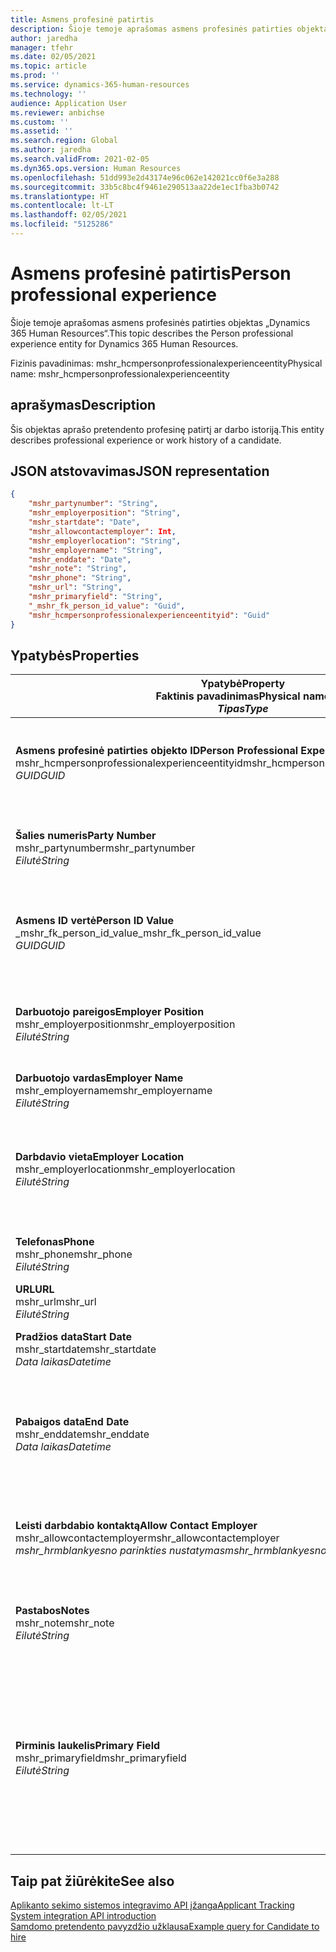 ```yaml
---
title: Asmens profesinė patirtis
description: Šioje temoje aprašomas asmens profesinės patirties objektas „Dynamics 365 Human Resources“.
author: jaredha
manager: tfehr
ms.date: 02/05/2021
ms.topic: article
ms.prod: ''
ms.service: dynamics-365-human-resources
ms.technology: ''
audience: Application User
ms.reviewer: anbichse
ms.custom: ''
ms.assetid: ''
ms.search.region: Global
ms.author: jaredha
ms.search.validFrom: 2021-02-05
ms.dyn365.ops.version: Human Resources
ms.openlocfilehash: 51dd993e2d43174e96c062e142021cc0f6e3a288
ms.sourcegitcommit: 33b5c8bc4f9461e290513aa22de1ec1fba3b0742
ms.translationtype: HT
ms.contentlocale: lt-LT
ms.lasthandoff: 02/05/2021
ms.locfileid: "5125286"
---
```

# <a name="person-professional-experience"></a><span data-ttu-id="1f4f0-103">Asmens profesinė patirtis</span><span class="sxs-lookup"><span data-stu-id="1f4f0-103">Person professional experience</span></span>

<span data-ttu-id="1f4f0-104">Šioje temoje aprašomas asmens profesinės patirties objektas „Dynamics 365 Human Resources“.</span><span class="sxs-lookup"><span data-stu-id="1f4f0-104">This topic describes the Person professional experience entity for Dynamics 365 Human Resources.</span></span>

<span data-ttu-id="1f4f0-105">Fizinis pavadinimas: mshr_hcmpersonprofessionalexperienceentity</span><span class="sxs-lookup"><span data-stu-id="1f4f0-105">Physical name: mshr_hcmpersonprofessionalexperienceentity</span></span>

## <a name="description"></a><span data-ttu-id="1f4f0-106">aprašymas</span><span class="sxs-lookup"><span data-stu-id="1f4f0-106">Description</span></span>

<span data-ttu-id="1f4f0-107">Šis objektas aprašo pretendento profesinę patirtį ar darbo istoriją.</span><span class="sxs-lookup"><span data-stu-id="1f4f0-107">This entity describes professional experience or work history of a candidate.</span></span>

## <a name="json-representation"></a><span data-ttu-id="1f4f0-108">JSON atstovavimas</span><span class="sxs-lookup"><span data-stu-id="1f4f0-108">JSON representation</span></span>

```json
{
    "mshr_partynumber": "String",
    "mshr_employerposition": "String",
    "mshr_startdate": "Date",
    "mshr_allowcontactemployer": Int,
    "mshr_employerlocation": "String",
    "mshr_employername": "String",
    "mshr_enddate": "Date",
    "mshr_note": "String",
    "mshr_phone": "String",
    "mshr_url": "String",
    "mshr_primaryfield": "String",
    "_mshr_fk_person_id_value": "Guid",
    "mshr_hcmpersonprofessionalexperienceentityid": "Guid"
}
```

## <a name="properties"></a><span data-ttu-id="1f4f0-109">Ypatybės</span><span class="sxs-lookup"><span data-stu-id="1f4f0-109">Properties</span></span>

| <span data-ttu-id="1f4f0-110">Ypatybė</span><span class="sxs-lookup"><span data-stu-id="1f4f0-110">Property</span></span><br><span data-ttu-id="1f4f0-111">**Faktinis pavadinimas**</span><span class="sxs-lookup"><span data-stu-id="1f4f0-111">**Physical name**</span></span><br><span data-ttu-id="1f4f0-112">**_Tipas_**</span><span class="sxs-lookup"><span data-stu-id="1f4f0-112">**_Type_**</span></span> | <span data-ttu-id="1f4f0-113">Naudoti</span><span class="sxs-lookup"><span data-stu-id="1f4f0-113">Use</span></span> | <span data-ttu-id="1f4f0-114">aprašymas</span><span class="sxs-lookup"><span data-stu-id="1f4f0-114">Description</span></span> |
| --- | --- | --- |
| <span data-ttu-id="1f4f0-115">**Asmens profesinė patirties objekto ID**</span><span class="sxs-lookup"><span data-stu-id="1f4f0-115">**Person Professional Experience Entity ID**</span></span><br><span data-ttu-id="1f4f0-116">mshr_hcmpersonprofessionalexperienceentityid</span><span class="sxs-lookup"><span data-stu-id="1f4f0-116">mshr_hcmpersonprofessionalexperienceentityid</span></span><br><span data-ttu-id="1f4f0-117">*GUID*</span><span class="sxs-lookup"><span data-stu-id="1f4f0-117">*GUID*</span></span> | <span data-ttu-id="1f4f0-118">Tik skaitomas</span><span class="sxs-lookup"><span data-stu-id="1f4f0-118">Read-only</span></span><br><span data-ttu-id="1f4f0-119">Būtina</span><span class="sxs-lookup"><span data-stu-id="1f4f0-119">Required</span></span> | <span data-ttu-id="1f4f0-120">Sistemos sukurtas unikalus identifikatorius objekto įrašui.</span><span class="sxs-lookup"><span data-stu-id="1f4f0-120">System-generated unique identifier for the entity record.</span></span> |
| <span data-ttu-id="1f4f0-121">**Šalies numeris**</span><span class="sxs-lookup"><span data-stu-id="1f4f0-121">**Party Number**</span></span><br><span data-ttu-id="1f4f0-122">mshr_partynumber</span><span class="sxs-lookup"><span data-stu-id="1f4f0-122">mshr_partynumber</span></span><br><span data-ttu-id="1f4f0-123">*Eilutė*</span><span class="sxs-lookup"><span data-stu-id="1f4f0-123">*String*</span></span> | <span data-ttu-id="1f4f0-124">Skaitymas/rašymas</span><span class="sxs-lookup"><span data-stu-id="1f4f0-124">Read/write</span></span><br><span data-ttu-id="1f4f0-125">Būtina</span><span class="sxs-lookup"><span data-stu-id="1f4f0-125">Required</span></span> | <span data-ttu-id="1f4f0-126">Unikalus identifikatorius asmens pretendento įrašui.</span><span class="sxs-lookup"><span data-stu-id="1f4f0-126">Unique identifier of the person record for the candidate.</span></span> |
| <span data-ttu-id="1f4f0-127">**Asmens ID vertė**</span><span class="sxs-lookup"><span data-stu-id="1f4f0-127">**Person ID Value**</span></span><br><span data-ttu-id="1f4f0-128">_mshr_fk_person_id_value</span><span class="sxs-lookup"><span data-stu-id="1f4f0-128">_mshr_fk_person_id_value</span></span><br><span data-ttu-id="1f4f0-129">*GUID*</span><span class="sxs-lookup"><span data-stu-id="1f4f0-129">*GUID*</span></span> | <span data-ttu-id="1f4f0-130">Tik skaitomas</span><span class="sxs-lookup"><span data-stu-id="1f4f0-130">Read-only</span></span><br><span data-ttu-id="1f4f0-131">Būtina</span><span class="sxs-lookup"><span data-stu-id="1f4f0-131">Required</span></span><br><span data-ttu-id="1f4f0-132">Užsienio raktas: mshr_dirpersonentityid of mshr_dirpersonentity</span><span class="sxs-lookup"><span data-stu-id="1f4f0-132">Foreign key: mshr_dirpersonentityid of mshr_dirpersonentity</span></span> | <span data-ttu-id="1f4f0-133">Sistemos sukurtas unikalus asmens identifikatoriaus objekto įrašas.</span><span class="sxs-lookup"><span data-stu-id="1f4f0-133">System-generated unique identifier of the person entity record.</span></span> |
| <span data-ttu-id="1f4f0-134">**Darbuotojo pareigos**</span><span class="sxs-lookup"><span data-stu-id="1f4f0-134">**Employer Position**</span></span><br><span data-ttu-id="1f4f0-135">mshr_employerposition</span><span class="sxs-lookup"><span data-stu-id="1f4f0-135">mshr_employerposition</span></span><br><span data-ttu-id="1f4f0-136">*Eilutė*</span><span class="sxs-lookup"><span data-stu-id="1f4f0-136">*String*</span></span> | <span data-ttu-id="1f4f0-137">Skaitymas/rašymas</span><span class="sxs-lookup"><span data-stu-id="1f4f0-137">Read/write</span></span><br><span data-ttu-id="1f4f0-138">Būtina</span><span class="sxs-lookup"><span data-stu-id="1f4f0-138">Required</span></span> | <span data-ttu-id="1f4f0-139">Pareigų pavadinimas, kurį pretendentas turi būdamas samdomu.</span><span class="sxs-lookup"><span data-stu-id="1f4f0-139">The position title held by the candidate while under employment.</span></span> |
| <span data-ttu-id="1f4f0-140">**Darbuotojo vardas**</span><span class="sxs-lookup"><span data-stu-id="1f4f0-140">**Employer Name**</span></span><br><span data-ttu-id="1f4f0-141">mshr_employername</span><span class="sxs-lookup"><span data-stu-id="1f4f0-141">mshr_employername</span></span><br><span data-ttu-id="1f4f0-142">*Eilutė*</span><span class="sxs-lookup"><span data-stu-id="1f4f0-142">*String*</span></span> | <span data-ttu-id="1f4f0-143">Skaitymas/rašymas</span><span class="sxs-lookup"><span data-stu-id="1f4f0-143">Read/write</span></span><br><span data-ttu-id="1f4f0-144">Būtina</span><span class="sxs-lookup"><span data-stu-id="1f4f0-144">Required</span></span> | <span data-ttu-id="1f4f0-145">Darbdavio vardas.</span><span class="sxs-lookup"><span data-stu-id="1f4f0-145">The name of the employer.</span></span> |
| <span data-ttu-id="1f4f0-146">**Darbdavio vieta**</span><span class="sxs-lookup"><span data-stu-id="1f4f0-146">**Employer Location**</span></span><br><span data-ttu-id="1f4f0-147">mshr_employerlocation</span><span class="sxs-lookup"><span data-stu-id="1f4f0-147">mshr_employerlocation</span></span><br><span data-ttu-id="1f4f0-148">*Eilutė*</span><span class="sxs-lookup"><span data-stu-id="1f4f0-148">*String*</span></span> | <span data-ttu-id="1f4f0-149">Skaitymas/rašymas</span><span class="sxs-lookup"><span data-stu-id="1f4f0-149">Read/write</span></span><br><span data-ttu-id="1f4f0-150">Pasirinktinai</span><span class="sxs-lookup"><span data-stu-id="1f4f0-150">Optional</span></span> | <span data-ttu-id="1f4f0-151">Darbdavio vieta.</span><span class="sxs-lookup"><span data-stu-id="1f4f0-151">The employer’s location.</span></span> <span data-ttu-id="1f4f0-152">Maks. ilgis: 60.</span><span class="sxs-lookup"><span data-stu-id="1f4f0-152">Max length: 60.</span></span> <span data-ttu-id="1f4f0-153">Nenustatytas ar nebūtinas joks konkretus formatas.</span><span class="sxs-lookup"><span data-stu-id="1f4f0-153">No specific format defined or required.</span></span> |
| <span data-ttu-id="1f4f0-154">**Telefonas**</span><span class="sxs-lookup"><span data-stu-id="1f4f0-154">**Phone**</span></span><br><span data-ttu-id="1f4f0-155">mshr_phone</span><span class="sxs-lookup"><span data-stu-id="1f4f0-155">mshr_phone</span></span><br><span data-ttu-id="1f4f0-156">*Eilutė*</span><span class="sxs-lookup"><span data-stu-id="1f4f0-156">*String*</span></span> | <span data-ttu-id="1f4f0-157">Skaitymas/rašymas</span><span class="sxs-lookup"><span data-stu-id="1f4f0-157">Read/write</span></span><br><span data-ttu-id="1f4f0-158">Pasirinktinai</span><span class="sxs-lookup"><span data-stu-id="1f4f0-158">Optional</span></span> | <span data-ttu-id="1f4f0-159">Darbdavio telefono numeris.</span><span class="sxs-lookup"><span data-stu-id="1f4f0-159">The employer’s phone number.</span></span> |
| <span data-ttu-id="1f4f0-160">**URL**</span><span class="sxs-lookup"><span data-stu-id="1f4f0-160">**URL**</span></span><br><span data-ttu-id="1f4f0-161">mshr_url</span><span class="sxs-lookup"><span data-stu-id="1f4f0-161">mshr_url</span></span><br><span data-ttu-id="1f4f0-162">*Eilutė*</span><span class="sxs-lookup"><span data-stu-id="1f4f0-162">*String*</span></span> | <span data-ttu-id="1f4f0-163">Skaitymas/rašymas</span><span class="sxs-lookup"><span data-stu-id="1f4f0-163">Read/write</span></span><br><span data-ttu-id="1f4f0-164">Pasirinktinai</span><span class="sxs-lookup"><span data-stu-id="1f4f0-164">Optional</span></span> | <span data-ttu-id="1f4f0-165">Darbdavio svetainės URL.</span><span class="sxs-lookup"><span data-stu-id="1f4f0-165">The URL of the employer’s website.</span></span> |
| <span data-ttu-id="1f4f0-166">**Pradžios data**</span><span class="sxs-lookup"><span data-stu-id="1f4f0-166">**Start Date**</span></span><br><span data-ttu-id="1f4f0-167">mshr_startdate</span><span class="sxs-lookup"><span data-stu-id="1f4f0-167">mshr_startdate</span></span><br><span data-ttu-id="1f4f0-168">*Data laikas*</span><span class="sxs-lookup"><span data-stu-id="1f4f0-168">*Datetime*</span></span> | <span data-ttu-id="1f4f0-169">Skaitymas/rašymas</span><span class="sxs-lookup"><span data-stu-id="1f4f0-169">Read/write</span></span><br><span data-ttu-id="1f4f0-170">Būtina</span><span class="sxs-lookup"><span data-stu-id="1f4f0-170">Required</span></span> | <span data-ttu-id="1f4f0-171">Pretendento įdarbinimo pradžios data.</span><span class="sxs-lookup"><span data-stu-id="1f4f0-171">The start date of the candidate’s employment.</span></span> |
| <span data-ttu-id="1f4f0-172">**Pabaigos data**</span><span class="sxs-lookup"><span data-stu-id="1f4f0-172">**End Date**</span></span><br><span data-ttu-id="1f4f0-173">mshr_enddate</span><span class="sxs-lookup"><span data-stu-id="1f4f0-173">mshr_enddate</span></span><br><span data-ttu-id="1f4f0-174">*Data laikas*</span><span class="sxs-lookup"><span data-stu-id="1f4f0-174">*Datetime*</span></span> | <span data-ttu-id="1f4f0-175">Skaitymas/rašymas</span><span class="sxs-lookup"><span data-stu-id="1f4f0-175">Read/write</span></span><br><span data-ttu-id="1f4f0-176">Pasirinktinai</span><span class="sxs-lookup"><span data-stu-id="1f4f0-176">Optional</span></span> | <span data-ttu-id="1f4f0-177">Kandidato įdarbinimo pabaigos data arba kandidatui leidimas dirbti, jei jis dar dirba.</span><span class="sxs-lookup"><span data-stu-id="1f4f0-177">The end date of the candidate’s employment, or null if the candidate is still employed here.</span></span> |
| <span data-ttu-id="1f4f0-178">**Leisti darbdabio kontaktą**</span><span class="sxs-lookup"><span data-stu-id="1f4f0-178">**Allow Contact Employer**</span></span><br><span data-ttu-id="1f4f0-179">mshr_allowcontactemployer</span><span class="sxs-lookup"><span data-stu-id="1f4f0-179">mshr_allowcontactemployer</span></span><br><span data-ttu-id="1f4f0-180">*mshr_hrmblankyesno parinkties nustatymas*</span><span class="sxs-lookup"><span data-stu-id="1f4f0-180">*mshr_hrmblankyesno option set*</span></span> | <span data-ttu-id="1f4f0-181">Skaitymas/rašymas</span><span class="sxs-lookup"><span data-stu-id="1f4f0-181">Read/write</span></span><br><span data-ttu-id="1f4f0-182">Pasirinktinai</span><span class="sxs-lookup"><span data-stu-id="1f4f0-182">Optional</span></span> | <span data-ttu-id="1f4f0-183">Reiškia, ar kandidatas leidžia susisiekti su ankstesniu darbdaviu.</span><span class="sxs-lookup"><span data-stu-id="1f4f0-183">Signifies whether the candidate allows contacting the previous employer.</span></span> |
| <span data-ttu-id="1f4f0-184">**Pastabos**</span><span class="sxs-lookup"><span data-stu-id="1f4f0-184">**Notes**</span></span><br><span data-ttu-id="1f4f0-185">mshr_note</span><span class="sxs-lookup"><span data-stu-id="1f4f0-185">mshr_note</span></span><br><span data-ttu-id="1f4f0-186">*Eilutė*</span><span class="sxs-lookup"><span data-stu-id="1f4f0-186">*String*</span></span> | <span data-ttu-id="1f4f0-187">Skaitymas/rašymas</span><span class="sxs-lookup"><span data-stu-id="1f4f0-187">Read/write</span></span><br><span data-ttu-id="1f4f0-188">Pasirinktinai</span><span class="sxs-lookup"><span data-stu-id="1f4f0-188">Optional</span></span> | <span data-ttu-id="1f4f0-189">Komentarai, kuriuos naudoja darbdavys ar samdantis vadovas.</span><span class="sxs-lookup"><span data-stu-id="1f4f0-189">Notes for use by the recruiter or hiring manager.</span></span> |
| <span data-ttu-id="1f4f0-190">**Pirminis laukelis**</span><span class="sxs-lookup"><span data-stu-id="1f4f0-190">**Primary Field**</span></span><br><span data-ttu-id="1f4f0-191">mshr_primaryfield</span><span class="sxs-lookup"><span data-stu-id="1f4f0-191">mshr_primaryfield</span></span><br><span data-ttu-id="1f4f0-192">*Eilutė*</span><span class="sxs-lookup"><span data-stu-id="1f4f0-192">*String*</span></span> | <span data-ttu-id="1f4f0-193">Tik skaitomas</span><span class="sxs-lookup"><span data-stu-id="1f4f0-193">Read-only</span></span><br><span data-ttu-id="1f4f0-194">Būtina</span><span class="sxs-lookup"><span data-stu-id="1f4f0-194">Required</span></span> | <span data-ttu-id="1f4f0-195">Laukeliai, kurie naudojami kaip pirminis objekto įrašo identifikatorius.</span><span class="sxs-lookup"><span data-stu-id="1f4f0-195">Field used as a primary identifier of the entity record.</span></span> <span data-ttu-id="1f4f0-196">Šalies numerio, pradžios datos, darbdavio pareigų ir darbuotojo vardo derinys.</span><span class="sxs-lookup"><span data-stu-id="1f4f0-196">Combination of party number, start date, employer position, and employer name.</span></span> |

## <a name="see-also"></a><span data-ttu-id="1f4f0-197">Taip pat žiūrėkite</span><span class="sxs-lookup"><span data-stu-id="1f4f0-197">See also</span></span>

[<span data-ttu-id="1f4f0-198">Aplikanto sekimo sistemos integravimo API įžanga</span><span class="sxs-lookup"><span data-stu-id="1f4f0-198">Applicant Tracking System integration API introduction</span></span>](hr-admin-integration-ats-api-introduction.md)<br>
[<span data-ttu-id="1f4f0-199">Samdomo pretendento pavyzdžio užklausa</span><span class="sxs-lookup"><span data-stu-id="1f4f0-199">Example query for Candidate to hire</span></span>](hr-admin-integration-ats-api-candidate-to-hire-example-query.md)

